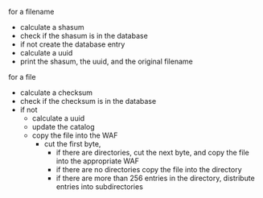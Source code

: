 
for a filename     

-	calculate a shasum  
-	check if the shasum is in the database  
-	if not create the database entry  
-	calculate a uuid  
-	print the shasum, the uuid, and the original filename   


for a file
- calculate a checksum
- check if the checksum is in the database 
- if not 
    - calculate a uuid 
    - update the catalog
    - copy the file into the WAF 
         - cut the first byte, 
              - if there are directories, cut the next byte, and copy the file into the appropriate WAF 
              - if there are no directories copy the file into the directory
              - if there are more than 256 entries in the directory, distribute entries into subdirectories






